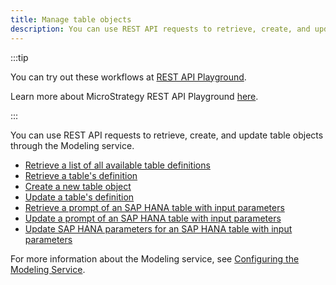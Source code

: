 ```yaml
---
title: Manage table objects
description: You can use REST API requests to retrieve, create, and update table objects through the Modeling service.
---
```


<Available since="2021 Update 1" />

:::tip

You can try out these workflows at [REST API Playground](https://www.postman.com/microstrategysdk/workspace/microstrategy-rest-api/folder/16131298-43769ee1-7480-4413-990a-13b50119b384?ctx=documentation).

Learn more about MicroStrategy REST API Playground [here](/docs/getting-started/playground.md).

:::

You can use REST API requests to retrieve, create, and update table objects through the Modeling service.

- [Retrieve a list of all available table definitions](./retrieve-a-list-of-all-available-table-definitions.md)
- [Retrieve a table's definition](./retrieve-a-tables-definition.md)
- [Create a new table object](./create-a-new-table-object.md)
- [Update a table's definition](./update-a-tables-definition.md)
- [Retrieve a prompt of an SAP HANA table with input parameters](./retrieve-a-prompt-of-an-sap-hana-table.md) <Available since="2021 Update 6" inline />
- [Update a prompt of an SAP HANA table with input parameters](./update-a-prompt-of-an-sap-hana-table.md) <Available since="2021 Update 6" inline />
- [Update SAP HANA parameters for an SAP HANA table with input parameters](./update-sap-hana-parameters.md) <Available since="2021 Update 6" inline />

For more information about the Modeling service, see [Configuring the Modeling Service](https://www2.microstrategy.com/producthelp/Current/InstallConfig/en-us/Content/modeling_service.htm).
